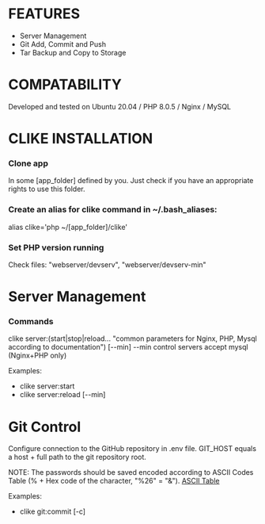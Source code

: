 # FEATURES #
* Server Management
* Git Add, Commit and Push
* Tar Backup and Copy to Storage

# COMPATABILITY #
Developed and tested on Ubuntu 20.04 / PHP 8.0.5 / Nginx / MySQL

# CLIKE INSTALLATION #

### Clone app ###
In some [app_folder] defined by you. Just check if you have an appropriate rights to use this folder.

### Create an alias for clike command in ~/.bash_aliases: ###
alias clike='php ~/[app_folder]/clike'

### Set PHP version running ###
Check files: "webserver/devserv", "webserver/devserv-min"

# Server Management #
### Commands ###
clike server:(start|stop|reload... "common parameters for Nginx, PHP, Mysql according to documentation") [--min]
--min control servers accept mysql (Nginx+PHP only)

Examples:
* clike server:start
* clike server:reload [--min]

# Git Control #

Configure connection to the GitHub repository in .env file.
GIT_HOST equals a host + full path to the git repository root.

NOTE: The passwords should be saved encoded according to ASCII Codes Table (% + Hex code of the character, "%26" = "&").
[ASCII Table](https://ascii.cl/)

Examples:
* clike git:commit [-c]